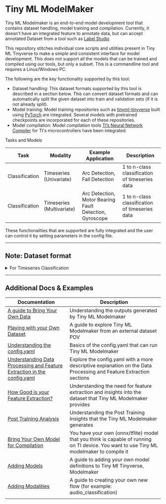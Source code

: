 # Tiny ML ModelMaker

Tiny ML Modelmaker is an end-to-end model development tool that contains dataset handling, model training and compilation. Currently, it doesn't have an integrated feature to annotate data, but can accept annotated Dataset from a tool such as [Label Studio](https://labelstud.io/)

This repository stitches individual core scripts and utilities present in Tiny ML Tinyverse to make a simple and consistent interface for model development. This does not support all the models that can be trained and compiled using our tools, but only a subset. This is a commandline tool and requires a Linux/Windows PC.

The following are the key functionality supported by this tool:
- Dataset handling: This dataset formats supported by this tool is described in a section below. This can convert dataset formats and can automatically split the given dataset into train and validation sets (if it is not already split).
- Model training: Model training repositories such as [tinyml-tinyverse](https://github.com/TexasInstruments/tinyml-tinyverse) built using [PyTorch](https://pytorch.org/) are integrated. Several models with pretrained checkpoints are incorporated for each of these repositories. 
- Model compilation: Model compilation tools [TI’s Neural Network Compiler](https://software-dl.ti.com/mctools/nnc/mcu/users_guide/) for TI's microcontrollers have been integrated.


Tasks and Models

| Task | Modality                  | Example Application                                     | Description |
| --- |---------------------------|---------------------------------------------------------| --- | 
| Classification | Timeseries (Univariate)   | Arc Detection, Fall Detection                           | 1 to n-class classification of timeseries data |
| Classification | Timeseries (Multivariate) | Arc Detection, Motor Bearing Fault Detection, Gyroscope | 1 to n-class classification of timeseries data |



These functionalities that are supported are fully integrated and the user can control it by setting  parameters in the config file.

<hr>

## Note: Dataset format
<details>
<summary> For Timeseries Classification </summary>

- The dataset format is similar to that of the [Google Speech Commands](https://www.tensorflow.org/datasets/catalog/speech_commands) dataset, but there are some changes as explained below.
 

####  Dataset format
The dataset should have the following structure. 

<pre>
data/projects/<dataset_name>/dataset
                             |
                             |--classes
                             |     |-- the directories should be here
                             |     |-- class1
                             |     |-- class2
                             |
                             |--annotations
                                   |--instances_train_list.txt
                                   |--instances_val_list.txt
</pre>

- Use a suitable dataset name instead of dataset_name
- Look at the example dataset [Arc Fault Classification](https://software-dl.ti.com/jacinto7/esd/modelzoo/other/tinyml/00_05_00/datasets/arc_fault_classification_dsk.zip) to understand further.
- In the config file, provide the name of the dataset (dataset_name in this example) in the field dataset_name and provide the path or URL in the field input_data_path.
- Then the ModelMaker tool can be invoked with the config file.


#### Notes
If the dataset has already been split into train and validation set already, it is possible to provide those paths separately as a tuple in input_data_path.

After the model compilation, the compiled models will be available in a folder inside [./data/projects](./data/projects)

The config file can be in .yaml or in .json format
</details>


<hr>

## Additional Docs & Examples

| Documentation                                                                                                                | Description                                                                                                                               |
|------------------------------------------------------------------------------------------------------------------------------|-------------------------------------------------------------------------------------------------------------------------------------------|
| [A guide to Bring Your Own Data](examples/grid_stability/readme.md)                                                          | Understanding the outputs generated by Tiny ML Modelmaker                                                                                 |
| [Playing with your Own Dataset](examples/electrical_fault/readme.md)                                                         | A guide to explore Tiny ML Modelmaker from an external dataset POV                                                                        |
| [Understanding the config.yaml](./docs/UnderstandingConfigFile.md)                                                           | Basics of the config.yaml that can run Tiny ML Modelmaker                                                                                 |
| [Understanding Data Processing and Feature Extraction in the config.yaml](examples/motor_fault_classification_dsk/readme.md) | Explore the config.yaml with a more descriptive explanation on the Data Processing and Feature Extraction sections                        |
| [How Good is your Feature Extraction?](examples/how_good_is_your_feature_extraction/readme.md)                               | Understanding the need for feature extraction and insights into the dataset that Tiny ML Modelmaker provides                              |
| [Post Training Analysis](examples/post_training_analysis/readme.md)                                                          | Understanding the Post Training Insights that the Tiny ML Modelmaker generates                                                            |
| [Bring Your Own Model for Compilation](./docs/BYOM_for_Compilation.md)                                                       | You have your own (onnx/tflite) model that you think is capable of running on TI device. You want to use Tiny ML modelmaker to compile it |
| [Adding Models](./docs/AddingModels.md)                                                                                      | A guide to adding your own model definitions to Tiny Ml Tinyverse, Modelmaker                                                             |
| [Adding Modalities](./docs/AddingModalities.md)                                                                              | A guide to creating your own new flow (for example: audio_classification)                                                                 |
|                                                                                                                              |                                                                                                                                           |



